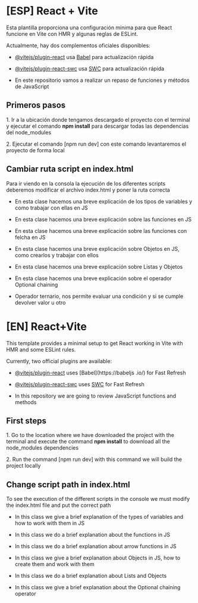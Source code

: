 # [ESP] React + Vite

Esta plantilla proporciona una configuración mínima para que React funcione en Vite con HMR y algunas reglas de ESLint.

Actualmente, hay dos complementos oficiales disponibles:

- [@vitejs/plugin-react](https://github.com/vitejs/vite-plugin-react/blob/main/packages/plugin-react/README.md) usa [Babel](https://babeljs.io/) para actualización rápida
- [@vitejs/plugin-react-swc](https://github.com/vitejs/vite-plugin-react-swc) usa [SWC](https://swc.rs/) para actualización rápida

- En este repositorio vamos a realizar un repaso de funciones y métodos de JavaScript

<h2>Primeros pasos</h2>
<p>1. Ir a la ubicación donde tengamos descargado el proyecto con el terminal y ejecutar el comando <b>npm install</b> para descargar todas las dependencias del node_modules</p>
<p>2. Ejecutar el comando [npm run dev] con este comando levantaremos el proyecto de forma local</p>

<h2>Cambiar ruta script en index.html</h2>
<p>Para ir viendo en la consola la ejecución de los diferentes scripts deberemos modificar el archivo index.html y poner la ruta correcta</p>
<ul>
    <li>
        <p>En esta clase hacemos una breve explicación de los tipos de variables y como trabajar con ellas en JS</p>
        <p><script type="module" src="/src/01-Variables-consts.js"></script></p>
    </li>
    <li>
        <p>En esta clase hacemos una breve explicación sobre las funciones en JS</p>
        <p><script type="module" src="/src/02-Funciones.js"></script></p>
    </li>
    <li>
        <p>En esta clase hacemos una breve explicación sobre las funciones con felcha en JS</p>
        <p><script type="module" src="/src/03-Funciones-Flecha.js"></script></p>
    </li>
    <li>
        <p>En esta clase hacemos una breve explicación sobre Objetos en JS, como crearlos y trabajar con ellos</p>
        <p><script type="module" src="/src/04-Objetos.js"></script></p>
    </li>
    <li>
        <p>En esta clase hacemos una breve explicación sobre Listas y Objetos</p>
        <p><script type="module" src="/src/05-Arreglos.js"></script></p>
    </li>
    <li>
        <p>En esta clase hacemos una breve explicación sobre el operador Optional chaining</p>
        <p><script type="module" src="/src/06-Operador-Optional-chaining.js"></script></p>
    </li>
     <li>
        <p>Operador ternario, nos permite evaluar una condición y si se cumple devolver valor u otro</p>
        <p><script type="module" src="/src/07-Operador-Ternario.js"></script></p>
    </li>
</ul>

# [EN] React+Vite

This template provides a minimal setup to get React working in Vite with HMR and some ESLint rules.

Currently, two official plugins are available:

- [@vitejs/plugin-react](https://github.com/vitejs/vite-plugin-react/blob/main/packages/plugin-react/README.md) uses [Babel](https://babeljs .io/) for Fast Refresh
- [@vitejs/plugin-react-swc](https://github.com/vitejs/vite-plugin-react-swc) uses [SWC](https://swc.rs/) for Fast Refresh

- In this repository we are going to review JavaScript functions and methods

<h2>First steps</h2>
<p>1. Go to the location where we have downloaded the project with the terminal and execute the command <b>npm install</b> to download all the node_modules dependencies</p>
<p>2. Run the command [npm run dev] with this command we will build the project locally</p>

<h2>Change script path in index.html</h2>
<p>To see the execution of the different scripts in the console we must modify the index.html file and put the correct path</p>
<ul>
    <li>
        <p>In this class we give a brief explanation of the types of variables and how to work with them in JS</p>
        <p><script type="module" src="/src/01-Variables-consts.js"></script></p>
    </li>
    <li>
        <p>In this class we do a brief explanation about the functions in JS</p>
        <p><script type="module" src="/src/02-Functions.js"></script></p>
    </li>
    <li>
        <p>In this class we do a brief explanation about arrow functions in JS</p>
        <p><script type="module" src="/src/03-Functions-Arrow.js"></script></p>
    </li>
    <li>
        <p>In this class we give a brief explanation about Objects in JS, how to create them and work with them</p>
        <p><script type="module" src="/src/04-Objects.js"></script></p>
    </li>
    <li>
        <p>In this class we do a brief explanation about Lists and Objects </p>
        <p><script type="module" src="/src/05-Arreglos.js"></script></p>
    </li>
    <li>
        <p>In this class we give a brief explanation about the Optional chaining operator</p>
        <p><script type="module" src="/src/06-Operador-Optional-chaining.js"></script></p>
    </li>
</ul>
